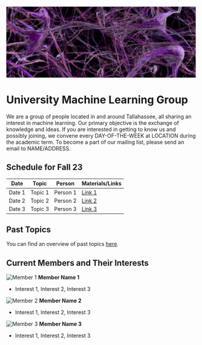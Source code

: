 ![Inspiring_banner](inspiring_banner.jpg)

# University Machine Learning Group

We are a group of people located in and around Tallahassee, all sharing an interest in machine learning. Our primary objective is the exchange of knowledge and ideas. If you are interested in getting to know us and possibly joining, we convene every DAY-OF-THE-WEEK at LOCATION during the academic term. To become a part of our mailing list, please send an email to NAME/ADDRESS.

## Schedule for Fall 23

| Date       | Topic        | Person | Materials/Links |
|------------|--------------|--------|-----------------|
| Date 1     | Topic 1      | Person 1 | [Link 1](#) |
| Date 2     | Topic 2      | Person 2 | [Link 2](#) |
| Date 3     | Topic 3      | Person 3 | [Link 3](#) |

## Past Topics

You can find an overview of past topics [here](#). 

## Current Members and Their Interests

![Member 1](member1.jpg)
**Member Name 1**
- Interest 1, Interest 2, Interest 3

![Member 2](member2.jpg)
**Member Name 2**
- Interest 1, Interest 2, Interest 3

![Member 3](member3.jpg)
**Member Name 3**
- Interest 1, Interest 2, Interest 3
